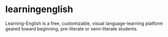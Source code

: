 learningenglish
==============

Learning-English is a free, customizable, visual language-learning platform geared toward beginning, pre-literate or semi-literate students.
